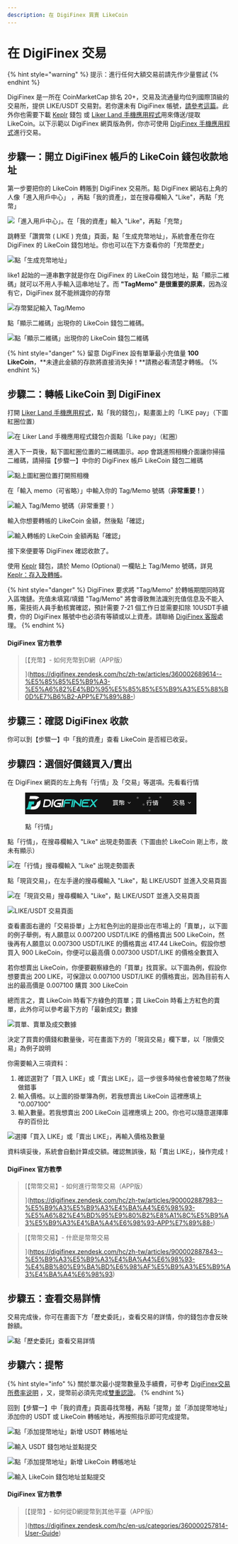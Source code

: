 ```yaml
---
description: 在 DigiFinex 買賣 LikeCoin
---
```


# 在 DigiFinex 交易

{% hint style="warning" %}
提示：進行任何大額交易前請先作少量嘗試
{% endhint %}

DigiFinex 是一所在 CoinMarketCap 排名 20+，交易及流通量均位列國際頂級的交易所，提供 LIKE/USDT 交易對。若你還未有 DigiFinex 帳號，[請參考這篇](registering-on-digifinex.md)。此外你也需要下載 [Keplr](../wallet/keplr/) 錢包 或 [Liker Land 手機應用程式](https://liker.land/getapp)用來傳送/提取 LikeCoin。以下示範以 DigiFinex 網頁版為例，你亦可使用 [DigiFinex 手機應用程式](https://digifinex.zendesk.com/hc/zh-tw/articles/360000603862--%E5%AE%A2%E6%88%B6%E7%AB%AF%E4%B8%8B%E8%BC%89-%E5%A6%82%E4%BD%95%E4%B8%8B%E8%BC%89D%E7%B6%B2APP)進行交易。

## 步驟一：開立 DigiFinex 帳戶的 LikeCoin 錢包收款地址

第一步要把你的 LikeCoin 轉賬到 DigiFinex 交易所。點 DigiFinex 網站右上角的人像「進入用戶中心」
，再點「我的資產」，並在搜尋欄輸入 "Like"，再點「充幣」

![「進入用戶中心」。在「我的資產」輸入 "Like"，再點「充幣」](../../.gitbook/assets/digifinex-13.png)


跳轉至「讚賞幣 ( LIKE ) 充值」頁面，點「生成充幣地址」，系統會產在你在 DigiFinex 的 LikeCoin 錢包地址。你也可以在下方查看你的「充幣歷史」

![點「生成充幣地址」](../../.gitbook/assets/digifinex-14.png)

like1 起始的一連串數字就是你在 DigiFinex 的 LikeCoin 錢包地址，點「顯示二維碼」就可以不用人手輸入這串地址了。而 **"TagMemo" 是很重要的原素**，因為沒有它，DigiFinex 就不能辨識你的存幣

![存幣緊記輸入 Tag/Memo](../../.gitbook/assets/digifinex-15.png)

點「顯示二維碼」出現你的 LikeCoin 錢包二維碼。

![點「顯示二維碼」出現你的 LikeCoin 錢包二維碼](../../.gitbook/assets/digifinex-16.png)

{% hint style="danger" %}
留意 DigiFinex 設有單筆最小充值量 **100 LikeCoin**，**未達此金額的存款將直接消失掉！**請務必看清楚才轉帳。
{% endhint %}

## 步驟二：轉帳 LikeCoin 到 DigiFinex

打開 [Liker Land 手機應用程式](https://liker.land/getapp)，點「我的錢包」，點畫面上的「LIKE pay」（下圖紅圈位置）

![在 Liker Land 手機應用程式錢包介面點「Like pay」（紅圈）](../../.gitbook/assets/like-pay-1.png)

進入下一頁後，點下圖紅圈位置的二維碼圖示。app 會跳進照相機介面讓你掃描二維碼，請掃描【步驟一】中你的 DigiFinex 帳戶 LikeCoin 錢包二維碼

![點上圖紅圈位置打開照相機](../../.gitbook/assets/bitasset-trade-7.png)

在「輸入 memo（可省略）」中輸入你的 Tag/Memo 號碼（**非常重要！**）

![輸入 Tag/Memo 號碼（非常重要！）](../../.gitbook/assets/like-pay-3.png)

輸入你想要轉帳的 LikeCoin 金額，然後點「確認」

![輸入轉帳的 LikeCoin 金額再點「確認」](../../.gitbook/assets/bitasset-trade-8.png)

接下來便要等 DigiFinex 確認收款了。

使用 [Keplr](../wallet/keplr/) 錢包，請於 Memo (Optional) 一欄貼上 Tag/Memo 號碼，詳見 [Keplr：存入及轉帳](../wallet/keplr/keplr-deposit-and-send-likecoin.md)。

{% hint style="danger" %}
DigiFinex 要求將 "Tag/Memo" 於轉帳期間同時寫入區塊鏈。充值未填寫/填錯 "Tag/Memo" 將會導致無法識別充值信息及不能入賬，需技術人員手動核實確認，預計需要 7-21 個工作日並需要扣除 10USDT手續費，你的 DigiFinex 賬號中也必須有等額或以上資產。請聯絡 [DigiFinex 客服](https://digifinex.zendesk.com/hc/zh-tw/articles/360000525241--%E6%96%B0%E6%89%8B%E6%95%99%E7%A8%8B-%E5%A6%82%E4%BD%95%E5%B0%8B%E6%B1%82D%E7%B6%B2-DigiFinex-%E5%AE%A2%E6%9C%8D%E5%B9%AB%E5%8A%A9)處理。
{% endhint %}

#### DigiFinex 官方教學

> [【充幣】- 如何充幣到D網（APP版）
>
> ](https://digifinex.zendesk.com/hc/zh-tw/articles/360002689614--%E5%85%85%E5%B9%A3-%E5%A6%82%E4%BD%95%E5%85%85%E5%B9%A3%E5%88%B0D%E7%B6%B2-APP%E7%89%88-)

## 步驟三：確認 DigiFinex 收款

你可以到【步驟一】中「我的資產」查看 LikeCoin 是否經已收妥。

## 步驟四：選個好價錢買入/賣出

在 DigiFinex 網頁的左上角有「行情」及「交易」等選項。先看看行情

<figure><img src="../../.gitbook/assets/digifinex-17.png" alt=""><figcaption><p>點「行情」</p></figcaption></figure>

點「行情」，在搜尋欄輸入 "Like" 出現走勢圖表（下圖由於 LikeCoin 剛上市，故未有顯示）

![在「行情」搜尋欄輸入 "Like" 出現走勢圖表](../../.gitbook/assets/digifinex-18.png)

點「現貨交易」，在左手邊的搜尋欄輸入 "Like"，點 LIKE/USDT 並進入交易頁面

![在「現貨交易」搜尋欄輸入 "Like"，點 LIKE/USDT 並進入交易頁面](../../.gitbook/assets/digifinex-19.png)

![LIKE/USDT 交易頁面](../../.gitbook/assets/digifinex-likeusdt.png)

查看畫面右邊的「交易掛單」上方紅色列出的是掛出在市場上的「賣單」，以下圖的例子舉例，有人願意以 0.007200 USDT/LIKE 的價格賣出 500 LikeCoin，然後再有人願意以 0.007300 USDT/LIKE 的價格賣出 417.44 LikeCoin。假設你想買入 900 LikeCoin，你便可以最高價 0.007300 USDT/LIKE 的價格全數買入

若你想賣出 LikeCoin，你便要觀察綠色的「買單」找買家。以下圖為例，假設你想要賣出 200 LIKE，可保證以 0.007100 USDT/LIKE 的價格賣出，因為目前有人出的最高價是 0.007100 購買 300 LikeCoin

總而言之，賣 LikeCoin 時看下方綠色的買單；買 LikeCoin 時看上方紅色的賣單，此外你可以參考最下方的「最新成交」數據

![買單、賣單及成交數據](../../.gitbook/assets/digifinex-20.png)

決定了買賣的價錢和數量後，可在畫面下方的「現貨交易」欄下單，以「限價交易」為例子說明

你需要輸入三項資料：

1. 確認選對了「買入 LIKE」或「賣出 LIKE」，這一步很多時候也會被忽略了然後做錯事
2. 輸入價格。以上圖的掛單簿為例，若我想賣出 LikeCoin 這裡應填上 "0.007100"
3. 輸入數量。若我想賣出 200 LikeCoin 這裡應填上 200。你也可以隨意選擇庫存的百份比

![選擇「買入 LIKE」或「賣出 LIKE」，再輸入價格及數量](../../.gitbook/assets/digifinex-21.png)

資料填妥後，系統會自動計算成交額。確認無誤後，點「賣出 LIKE」，操作完成！

#### DigiFinex 官方教學

> [【幣幣交易】- 如何進行幣幣交易（APP版）
>
> ](https://digifinex.zendesk.com/hc/zh-tw/articles/900002887983--%E5%B9%A3%E5%B9%A3%E4%BA%A4%E6%98%93-%E5%A6%82%E4%BD%95%E9%80%B2%E8%A1%8C%E5%B9%A3%E5%B9%A3%E4%BA%A4%E6%98%93-APP%E7%89%88-)

> [【幣幣交易】- 什麽是幣幣交易
>
> ](https://digifinex.zendesk.com/hc/zh-tw/articles/900002887843--%E5%B9%A3%E5%B9%A3%E4%BA%A4%E6%98%93-%E4%BB%80%E9%BA%BD%E6%98%AF%E5%B9%A3%E5%B9%A3%E4%BA%A4%E6%98%93)

## 步驟五：查看交易詳情

交易完成後，你可在畫面下方「歷史委託」，查看交易的詳情，你的錢包亦會反映餘額。

![點「歷史委託」查看交易詳情](../../.gitbook/assets/digifinex-22.png)

## 步驟六：提幣

{% hint style="info" %}
關於單次最小提幣數量及手續費，可參考 [DigiFinex交易所费率说明](https://digifinex.zendesk.com/hc/zh-tw/articles/360000328422-DigiFinex%E4%BA%A4%E6%98%93%E6%89%80%E8%B4%B9%E7%8E%87%E8%AF%B4%E6%98%8E)
&#x20;，又，提幣前必須先完成[雙重認證](registering-on-digifinex.md#3-google-)。
{% endhint %}

回到【步驟一】中「我的資產」頁面尋找幣種，再點「提幣」並「添加提幣地址」添加你的 USDT 或 LikeCoin 轉帳地址，再按照指示即可完成提幣。

![點「添加提幣地址」新增 USDT 轉帳地址](../../.gitbook/assets/digifinex-23.png)

![輸入 USDT 錢包地址並點提交](../../.gitbook/assets/digifinex-24.png)

![點「添加提幣地址」新增 LikeCoin 轉帳地址](../../.gitbook/assets/digifinex-25.png)

![輸入 LikeCoin 錢包地址並點提交](../../.gitbook/assets/digifinex-26.png)

#### DigiFinex 官方教學

> [【提幣】- 如何從D網提幣到其他平臺（APP版）
>
> ](https://digifinex.zendesk.com/hc/en-us/categories/360000257814-User-Guide)
